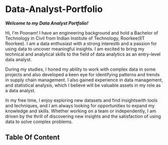 # Data-Analyst-Portfolio
**_Welcome to my Data Analyst Portfolio!_**

Hi, I'm Poonam! I have an engineering background and hold a Bachelor of Technology in Civil from Indian Institute of Technology, Roorkee(IIT Roorkee).
I am a data enthusiast with a strong interestb and a passion for using data to uncover meaningful insights. I am excited to bring my technical and analytical skills to the field of data analytics as an entry-level data analyst.

During my studies, I honed my ability to work with complex data in some projects and also developed a keen eye for identifying patterns and trends in supply chain management. I also gained experience in data management, and statistical analysis, which I believe will be valuable assets in my role as a data analyst.

In my free time, I enjoy exploring new datasets and find insightswith tools and techniques, and I am always looking for opportunities to expand my knowledge and skills. Whether working on a team or independently, I am driven by the thrill of discovering new insights and the satisfaction of using data to solve complex problems.
## Table Of Content
